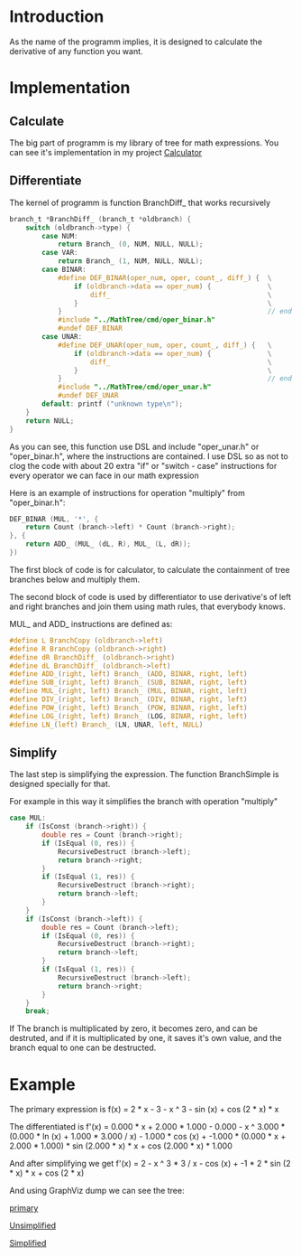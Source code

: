 # Introduction

As the name of the programm implies, it is designed to calculate the derivative of any function you want.

# Implementation


## Calculate

The big part of programm is my library of tree for math expressions. You can see it's implementation in my project [Calculator](https://github.com/krutoi-muzhik/Calculator)

## Differentiate

The kernel of programm is function BranchDiff_ that works recursively

```C
branch_t *BranchDiff_ (branch_t *oldbranch) {
	switch (oldbranch->type) {
		case NUM:
			return Branch_ (0, NUM, NULL, NULL);
		case VAR:
			return Branch_ (1, NUM, NULL, NULL);
		case BINAR:
			#define DEF_BINAR(oper_num, oper, count_, diff_) {	\
				if (oldbranch->data == oper_num) {				\
					diff_ 										\
				}												\
			}													// end of define
			#include "../MathTree/cmd/oper_binar.h"
			#undef DEF_BINAR
		case UNAR:
			#define DEF_UNAR(oper_num, oper, count_, diff_) {	\
				if (oldbranch->data == oper_num) {				\
					diff_ 										\
				}												\
			}													// end of define
			#include "../MathTree/cmd/oper_unar.h"
			#undef DEF_UNAR
		default: printf ("unknown type\n");
	}
	return NULL;
}
```

As you can see, this function use DSL and include "oper_unar.h" or "oper_binar.h", where the instructions are contained. I use DSL so as not to clog the code with about 20 extra "if" or "switch - case" instructions for every operator we can face in our math expression

Here is an example of instructions for operation "multiply" from "oper_binar.h":

```C
DEF_BINAR (MUL, '*', {
	return Count (branch->left) * Count (branch->right);
}, {
	return ADD_ (MUL_ (dL, R), MUL_ (L, dR));
})
```

The first block of code is for calculator, to calculate the containment of tree branches below and multiply them.

The second block of code is used by differentiator to use derivative's of left and right branches and join them using math rules, that everybody knows.

MUL_ and ADD_ instructions are defined as:

```C
#define L BranchCopy (oldbranch->left)
#define R BranchCopy (oldbranch->right)
#define dR BranchDiff_ (oldbranch->right)
#define dL BranchDiff_ (oldbranch->left)
#define ADD_(right, left) Branch_ (ADD, BINAR, right, left)
#define SUB_(right, left) Branch_ (SUB, BINAR, right, left)
#define MUL_(right, left) Branch_ (MUL, BINAR, right, left)
#define DIV_(right, left) Branch_ (DIV, BINAR, right, left)
#define POW_(right, left) Branch_ (POW, BINAR, right, left)
#define LOG_(right, left) Branch_ (LOG, BINAR, right, left)
#define LN_(left) Branch_ (LN, UNAR, left, NULL)
```

## Simplify

The last step is simplifying the expression. The function BranchSimple is designed specially for that.

For example in this way it simplifies the branch with operation "multiply"

```C
case MUL:
	if (IsConst (branch->right)) {
		double res = Count (branch->right);
		if (IsEqual (0, res)) {
			RecursiveDestruct (branch->left);
			return branch->right;
		}
		if (IsEqual (1, res)) {
			RecursiveDestruct (branch->right);
			return branch->left;
		}
	}
	if (IsConst (branch->left)) {
		double res = Count (branch->left);
		if (IsEqual (0, res)) {
			RecursiveDestruct (branch->right);
			return branch->left;
		}
		if (IsEqual (1, res)) {
			RecursiveDestruct (branch->left);
			return branch->right;
		}
	}
	break;
```

If The branch is multiplicated by zero, it becomes zero, and can be destruted, and if it is multiplicated by one, it saves it's own value, and the branch equal to one can be destructed.

# Example

The primary expression is  f(x) = 2 * x - 3 - x ^ 3 - sin (x) + cos (2 * x) * x

The differentiated is f'(x) = 0.000 * x + 2.000 * 1.000 - 0.000 - x ^ 3.000 * (0.000 * ln (x) + 1.000 * 3.000 / x) - 1.000 * cos (x) + -1.000 * (0.000 * x + 2.000 * 1.000) * sin (2.000 * x) * x + cos (2.000 * x) * 1.000

And after simplifying we get f'(x) = 2 - x ^ 3 * 3 / x - cos (x) + -1 * 2 * sin (2 * x) * x + cos (2 * x)

And using GraphViz dump we can see the tree:

[primary](https://github.com/krutoi-muzhik/Differentiator/blob/main/graphviz/primary.png)

[Unsimplified](https://github.com/krutoi-muzhik/Differentiator/blob/main/graphviz/deffer.png)

[Simplified](https://github.com/krutoi-muzhik/Differentiator/blob/main/graphviz/simple.png)

